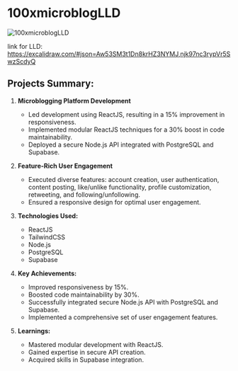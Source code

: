 


# 100xmicroblogLLD

![100xmicroblogLLD](https://github.com/100x-Engineers/react-week-1-dishant-08/assets/60565337/e5facb45-f904-40d5-8641-8e2497f470eb)

link for LLD: https://excalidraw.com/#json=Aw53SM3t1Dn8krHZ3NYMJ,njk97nc3rypVr5SwzScdyQ

## Projects Summary:

1. **Microblogging Platform Development**
   - Led development using ReactJS, resulting in a 15% improvement in responsiveness.
   - Implemented modular ReactJS techniques for a 30% boost in code maintainability.
   - Deployed a secure Node.js API integrated with PostgreSQL and Supabase.

2. **Feature-Rich User Engagement**
   - Executed diverse features: account creation, user authentication, content posting, like/unlike functionality, profile customization, retweeting, and following/unfollowing.
   - Ensured a responsive design for optimal user engagement.

3. **Technologies Used:**
   - ReactJS
   - TailwindCSS
   - Node.js
   - PostgreSQL
   - Supabase

4. **Key Achievements:**
   - Improved responsiveness by 15%.
   - Boosted code maintainability by 30%.
   - Successfully integrated secure Node.js API with PostgreSQL and Supabase.
   - Implemented a comprehensive set of user engagement features.

5. **Learnings:**
   - Mastered modular development with ReactJS.
   - Gained expertise in secure API creation.
   - Acquired skills in Supabase integration.

